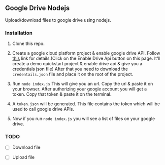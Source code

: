 ## Google Drive Nodejs

Upload/download files to google drive using nodejs.

### Installation

1. Clone this repo.

1. Create a google cloud platform project & enable google drive API. Follow [this](https://developers.google.com/drive/api/v3/quickstart/nodejs) link for details.(Click on the Enable Drive Api button on this page. It'll create a demo quickstart project & enable drive api & give you a credentials json file) After that you need to download the `credentails.json` file and place it on the root of the project.

1. Run `node index.js` This will give you an url. Copy the url & paste it on your browser. After authorizing your google account you will get a token.
Copy that token & paste it on the terminal.

1. A `token.json` will be generated. This file contains the token which will be used to call google drive APIs.

1. Now if you run `node index.js` you will see a list of files on your google drive.

### TODO

- [ ] Download file

- [ ] Upload file 